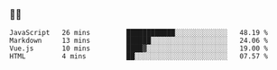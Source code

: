 ### 👨‍💻

<!--START_SECTION:waka-->
```text
JavaScript   26 mins         ████████████░░░░░░░░░░░░░   48.19 % 
Markdown     13 mins         ██████░░░░░░░░░░░░░░░░░░░   24.06 % 
Vue.js       10 mins         ████▓░░░░░░░░░░░░░░░░░░░░   19.00 % 
HTML         4 mins          ██░░░░░░░░░░░░░░░░░░░░░░░   07.57 % 
```
<!--END_SECTION:waka-->
